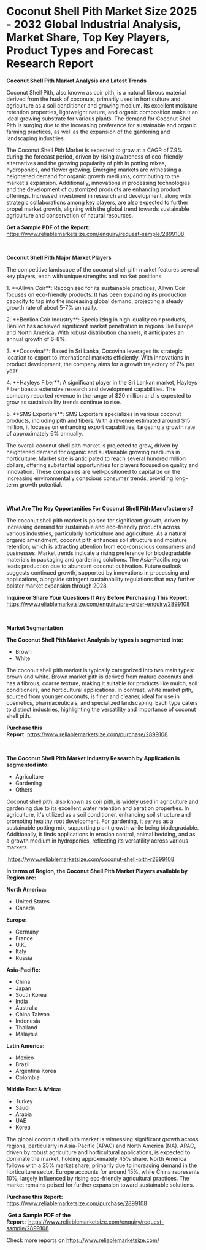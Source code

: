 <p><h1>Coconut Shell Pith Market Size 2025 - 2032 Global Industrial Analysis, Market Share, Top Key Players, Product Types and Forecast Research Report</h1></p><p><strong>Coconut Shell Pith Market Analysis and Latest Trends</strong></p>
<p><p>Coconut Shell Pith, also known as coir pith, is a natural fibrous material derived from the husk of coconuts, primarily used in horticulture and agriculture as a soil conditioner and growing medium. Its excellent moisture retention properties, lightweight nature, and organic composition make it an ideal growing substrate for various plants. The demand for Coconut Shell Pith is surging due to the increasing preference for sustainable and organic farming practices, as well as the expansion of the gardening and landscaping industries.</p><p>The Coconut Shell Pith Market is expected to grow at a CAGR of 7.9% during the forecast period, driven by rising awareness of eco-friendly alternatives and the growing popularity of pith in potting mixes, hydroponics, and flower growing. Emerging markets are witnessing a heightened demand for organic growth mediums, contributing to the market's expansion. Additionally, innovations in processing technologies and the development of customized products are enhancing product offerings. Increased investment in research and development, along with strategic collaborations among key players, are also expected to further propel market growth, aligning with the global trend towards sustainable agriculture and conservation of natural resources.</p></p>
<p><strong>Get a Sample PDF of the Report:&nbsp;</strong> <a href="https://www.reliablemarketsize.com/enquiry/request-sample/2899108?utm_campaign=3458&utm_medium=2&utm_source=Github&utm_content=ia&utm_term=15032025&utm_id=coconut-shell-pith">https://www.reliablemarketsize.com/enquiry/request-sample/2899108</a></p>
<p>&nbsp;</p>
<p><strong>Coconut Shell Pith Major Market Players</strong></p>
<p><p>The competitive landscape of the coconut shell pith market features several key players, each with unique strengths and market positions. </p><p>1. **Allwin Coir**: Recognized for its sustainable practices, Allwin Coir focuses on eco-friendly products. It has been expanding its production capacity to tap into the increasing global demand, projecting a steady growth rate of about 5-7% annually.</p><p>2. **Benlion Coir Industry**: Specializing in high-quality coir products, Benlion has achieved significant market penetration in regions like Europe and North America. With robust distribution channels, it anticipates an annual growth of 6-8%.</p><p>3. **Cocovina**: Based in Sri Lanka, Cocovina leverages its strategic location to export to international markets efficiently. With innovations in product development, the company aims for a growth trajectory of 7% per year.</p><p>4. **Hayleys Fiber**: A significant player in the Sri Lankan market, Hayleys Fiber boasts extensive research and development capabilities. The company reported revenue in the range of $20 million and is expected to grow as sustainability trends continue to rise.</p><p>5. **SMS Exporters**: SMS Exporters specializes in various coconut products, including pith and fibers. With a revenue estimated around $15 million, it focuses on enhancing export capabilities, targeting a growth rate of approximately 6% annually.</p><p>The overall coconut shell pith market is projected to grow, driven by heightened demand for organic and sustainable growing mediums in horticulture. Market size is anticipated to reach several hundred million dollars, offering substantial opportunities for players focused on quality and innovation. These companies are well-positioned to capitalize on the increasing environmentally conscious consumer trends, providing long-term growth potential.</p></p>
<p>&nbsp;</p>
<p><strong>What Are The Key Opportunities For Coconut Shell Pith Manufacturers?</strong></p>
<p><p>The coconut shell pith market is poised for significant growth, driven by increasing demand for sustainable and eco-friendly products across various industries, particularly horticulture and agriculture. As a natural organic amendment, coconut pith enhances soil structure and moisture retention, which is attracting attention from eco-conscious consumers and businesses. Market trends indicate a rising preference for biodegradable materials in packaging and gardening solutions. The Asia-Pacific region leads production due to abundant coconut cultivation. Future outlook suggests continued growth, supported by innovations in processing and applications, alongside stringent sustainability regulations that may further bolster market expansion through 2028.</p></p>
<p><strong>Inquire or Share Your Questions If Any Before Purchasing This Report:</strong> <a href="https://www.reliablemarketsize.com/enquiry/pre-order-enquiry/2899108?utm_campaign=3458&utm_medium=2&utm_source=Github&utm_content=ia&utm_term=15032025&utm_id=coconut-shell-pith">https://www.reliablemarketsize.com/enquiry/pre-order-enquiry/2899108</a></p>
<p>&nbsp;</p>
<p><strong>Market Segmentation</strong></p>
<p><strong>The Coconut Shell Pith Market Analysis by types is segmented into:</strong></p>
<p><ul><li>Brown</li><li>White</li></ul></p>
<p><p>The coconut shell pith market is typically categorized into two main types: brown and white. Brown market pith is derived from mature coconuts and has a fibrous, coarse texture, making it suitable for products like mulch, soil conditioners, and horticultural applications. In contrast, white market pith, sourced from younger coconuts, is finer and cleaner, ideal for use in cosmetics, pharmaceuticals, and specialized landscaping. Each type caters to distinct industries, highlighting the versatility and importance of coconut shell pith.</p></p>
<p><strong>Purchase this Report:&nbsp;</strong><a href="https://www.reliablemarketsize.com/purchase/2899108?utm_campaign=3458&utm_medium=2&utm_source=Github&utm_content=ia&utm_term=15032025&utm_id=coconut-shell-pith">https://www.reliablemarketsize.com/purchase/2899108</a></p>
<p>&nbsp;</p>
<p><strong>The Coconut Shell Pith Market Industry Research by Application is segmented into:</strong></p>
<p><ul><li>Agriculture</li><li>Gardening</li><li>Others</li></ul></p>
<p><p>Coconut shell pith, also known as coir pith, is widely used in agriculture and gardening due to its excellent water retention and aeration properties. In agriculture, it's utilized as a soil conditioner, enhancing soil structure and promoting healthy root development. For gardening, it serves as a sustainable potting mix, supporting plant growth while being biodegradable. Additionally, it finds applications in erosion control, animal bedding, and as a growth medium in hydroponics, reflecting its versatility across various markets.</p></p>
<p><a href="https://www.reliablemarketsize.com/coconut-shell-pith-r2899108?utm_campaign=3458&utm_medium=2&utm_source=Github&utm_content=ia&utm_term=15032025&utm_id=coconut-shell-pith">&nbsp;https://www.reliablemarketsize.com/coconut-shell-pith-r2899108</a></p>
<p><strong>In terms of Region, the Coconut Shell Pith Market Players available by Region are:</strong></p>
<p>
    <p> <strong> North America: </strong>
        <ul>
            <li>United States</li>
            <li>Canada</li>
        </ul>
        </p> 
    <p> <strong> Europe: </strong>
        <ul>
            <li>Germany</li>
            <li>France</li>
            <li>U.K.</li>
            <li>Italy</li>
            <li>Russia</li>
        </ul>
        </p> 
    <p> <strong> Asia-Pacific: </strong>
        <ul>
            <li>China</li>
            <li>Japan</li>
            <li>South Korea</li>
            <li>India</li>
            <li>Australia</li>
            <li>China Taiwan</li>
            <li>Indonesia</li>
            <li>Thailand</li>
            <li>Malaysia</li>
        </ul>
        </p> 
    <p> <strong> Latin America: </strong>
        <ul>
            <li>Mexico</li>
            <li>Brazil</li>
            <li>Argentina Korea</li>
            <li>Colombia</li>
        </ul>
        </p> 
    <p> <strong> Middle East & Africa: </strong>
        <ul>
            <li>Turkey</li>
            <li>Saudi</li>
            <li>Arabia</li>
            <li>UAE</li>
            <li>Korea</li>
        </ul>
    </p>
    </p>
<p><p>The global coconut shell pith market is witnessing significant growth across regions, particularly in Asia-Pacific (APAC) and North America (NA). APAC, driven by robust agriculture and horticultural applications, is expected to dominate the market, holding approximately 45% share. North America follows with a 25% market share, primarily due to increasing demand in the horticulture sector. Europe accounts for around 15%, while China represents 10%, largely influenced by rising eco-friendly agricultural practices. The market remains poised for further expansion toward sustainable solutions.</p></p>
<p><strong>Purchase this Report: </strong><a href="https://www.reliablemarketsize.com/purchase/2899108?utm_campaign=3458&utm_medium=2&utm_source=Github&utm_content=ia&utm_term=15032025&utm_id=coconut-shell-pith">https://www.reliablemarketsize.com/purchase/2899108</a></p>
<p>&nbsp;<strong>Get a Sample PDF of the Report:&nbsp;&nbsp;</strong><a href="https://www.reliablemarketsize.com/enquiry/request-sample/2899108?utm_campaign=3458&utm_medium=2&utm_source=Github&utm_content=ia&utm_term=15032025&utm_id=coconut-shell-pith">https://www.reliablemarketsize.com/enquiry/request-sample/2899108</a></p>
<p><strong></strong></p>
<p>Check more reports on <a href="https://www.reliablemarketsize.com/?utm_campaign=3458&utm_medium=2&utm_source=Github&utm_content=ia&utm_term=15032025&utm_id=coconut-shell-pith">https://www.reliablemarketsize.com/</a></p>